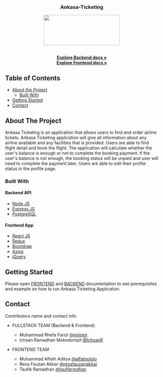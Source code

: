 <br />
<p align="center">

  <h3 align="center">Ankasa-Ticketing</h3>
  <p align="center">
    <image align="center" width="250" height="100" src='./ankasa-ticketing/src/assets/images/Group 29.png' />
  </p>

  <p align="center">
    <br />
    <a href="https://github.com/reijiren/Ankasa-Ticketing/tree/main/Backend"><strong>Explore Backend docs »</strong></a>
    <br />
    <a href="https://github.com/reijiren/Ankasa-Ticketing/tree/main/ankasa-ticketing"><strong>Explore Frontend docs »</strong></a>
  </p>
</p>



<!-- TABLE OF CONTENTS -->
## Table of Contents

* [About the Project](#about-the-project)
  * [Built With](#built-with)
* [Getting Started](#getting-started)
* [Contact](#contact)



<!-- ABOUT THE PROJECT -->
## About The Project


Ankasa Ticketing is an application that allows users to find and order airline tickets. Ankasa Ticketing application will give all information about any airline available and any facilities that is provided. Users are able to find flight detail and book the flight. The application will calculate whether the user's balance is enough or not to complete the booking payment. If the user's balance is not enough, the booking status will be unpaid and user will need to complete the payment later. Users are able to edit their profile status in the profile page.

### Built With

#### Backend API
* [Node JS](https://nodejs.org/en/docs/)
* [Express JS](https://expressjs.com/)
* [PostgreSQL](https://www.postgresql.org/)

#### Frontend App
* [React JS](https://reactjs.org/)
* [Redux](https://redux.js.org/)
* [Bootstrap](https://getbootstrap.com/)
* [Axios](https://axios-http.com/)
* [jQuery](https://jquery.com/)

<!-- GETTING STARTED -->
## Getting Started

Please open [FRONTEND](https://github.com/reijiren/Ankasa-Ticketing/tree/main/ankasa-ticketing) and [BACKEND](https://github.com/reijiren/Ankasa-Ticketing/tree/main/Backend) documentation to see prerequisites and example on how to run Ankasa Ticketing Application.


<!-- CONTACT -->
## Contact

Contributors name and contact info

* FULLSTACK TEAM (Backend & Frontend)
  * Muhammad Rhefa Farizi [@reijiren](https://github.com/reijiren)
  * Ichsan Ramadhan Mokodompit [@IchsanR](https://github.com/IchsanR)

* FRONTEND TEAM
  * Muhammad Alfath Aditya [@alfatpololo](https://github.com/alfatpololo)
  * Reza Fauzan Akbar [@rezafauzanakbar](https://github.com/rezafauzanakbar)
  * Taufik Ramadhan [@taufikrmdhan](https://github.com/taufikrmdhan)
